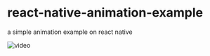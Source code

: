 # react-native-animation-example
a simple  animation example on react native


![video](https://i.ibb.co/Sn3zg7c/ezgif-3-7feb1204b3f9.gif)

